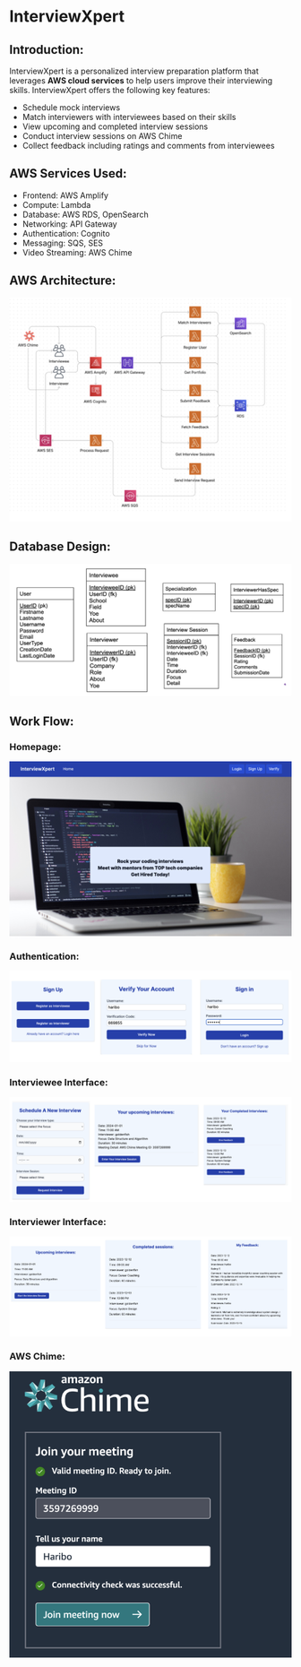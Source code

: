# InterviewXpert 

## Introduction: 
InterviewXpert is a personalized interview preparation platform that leverages **AWS cloud services** to help users improve their interviewing skills. 
InterviewXpert offers the following key features: 
- Schedule mock interviews
- Match interviewers with interviewees based on their skills
- View upcoming and completed interview sessions
- Conduct interview sessions on AWS Chime
- Collect feedback including ratings and comments from interviewees

## AWS Services Used: 
- Frontend: AWS Amplify
- Compute: Lambda
- Database: AWS RDS, OpenSearch
- Networking: API Gateway
- Authentication: Cognito
- Messaging: SQS, SES
- Video Streaming: AWS Chime

## AWS Architecture: 
![AWS Architecture](images/architecture.png)

## Database Design:
![Schema](images/schema.png)

## Work Flow:
### Homepage:
![Homepage](images/homepage.png)

### Authentication:
![Authentication](images/authentication.png)

### Interviewee Interface:
![Interviewee Interface](images/interviewee.png)

### Interviewer Interface:
![Interviewer Interface](images/interviewer.png)

### AWS Chime:
![Interviewer Interface](images/chime.png)

